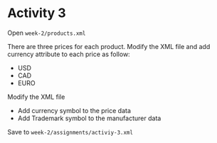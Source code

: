 # Activity 3

Open `week-2/products.xml`

There are three prices for each product. Modify the XML file and add currency attribute to each price as follow:

- USD
- CAD
- EURO

Modify the XML file

- Add currency symbol to the price data
- Add Trademark symbol to the manufacturer data

Save to `week-2/assignments/activiy-3.xml`
